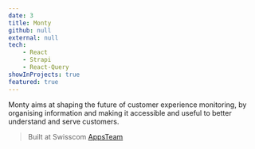 ```yaml
---
date: 3
title: Monty
github: null
external: null
tech:
    - React
    - Strapi
    - React-Query
showInProjects: true
featured: true
---
```


Monty aims at shaping the future of customer experience monitoring, by organising information and making it accessible and useful to better understand and serve customers.

> Built at Swisscom [AppsTeam](https://appsteam.swisscom.com/)
